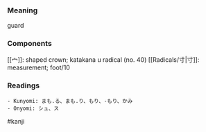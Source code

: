 ### Meaning

guard

### Components

[[宀]]: shaped crown; katakana u radical (no. 40) [[Radicals/寸|寸]]: measurement; foot/10

### Readings

```
- Kunyomi: まも.る、まも.り、もり、-もり、かみ
- Onyomi: シュ、ス
```

#kanji
